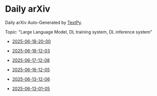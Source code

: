 # Daily arXiv

Daily arXiv Auto-Generated by [TextPy](https://github.com/yezhengmao1/TextPy).

Topic: "Large Language Model, DL training system, DL inference system"

* [2025-06-18-20-00](https://linx.yezhem.com/2025-06-18-20-00.md)

* [2025-06-18-12-03](https://linx.yezhem.com/2025-06-18-12-03.md)

* [2025-06-17-12-08](https://linx.yezhem.com/2025-06-17-12-08.md)

* [2025-06-16-12-05](https://linx.yezhem.com/2025-06-16-12-05.md)

* [2025-06-13-12-06](https://linx.yezhem.com/2025-06-13-12-06.md)

* [2025-06-13-01-05](https://linx.yezhem.com/2025-06-13-01-05.md)

